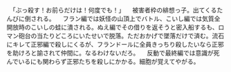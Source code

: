 　「ぶっ殺す！お前らだけは！何度でも！」
　被害者枠の緋想っ子。出てくるたんびに倒される。
　フラン編では妖怪の山頂上でバトル、こいし編では気質全開放時のこいしの蛙に潰される。ぬえ編でその借りを返そうと密入船するも、ロマン砲台の当たりどころにいたせいで脱落。ただおかげで墜落だけで済む。流石にキレて正邪編で殺しにくるが、フランドールに全員きっちり殺したいなら正邪を助けろと諭されて仲間に。なるわけないだろ。
　反動で最終編では意識が死んでいるにも関わらず正邪たちを殺しにかかる。細胞が覚えてやがる。